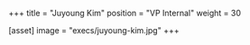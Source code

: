 +++
title = "Juyoung Kim"
position = "VP Internal"
weight = 30

[asset]
image = "execs/juyoung-kim.jpg"
+++

